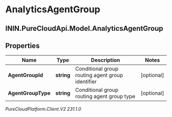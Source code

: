 # AnalyticsAgentGroup

## ININ.PureCloudApi.Model.AnalyticsAgentGroup

## Properties

|Name | Type | Description | Notes|
|------------ | ------------- | ------------- | -------------|
| **AgentGroupId** | **string** | Conditional group routing agent group identifier | [optional] |
| **AgentGroupType** | **string** | Conditional group routing agent group type | [optional] |



_PureCloudPlatform.Client.V2 231.1.0_
